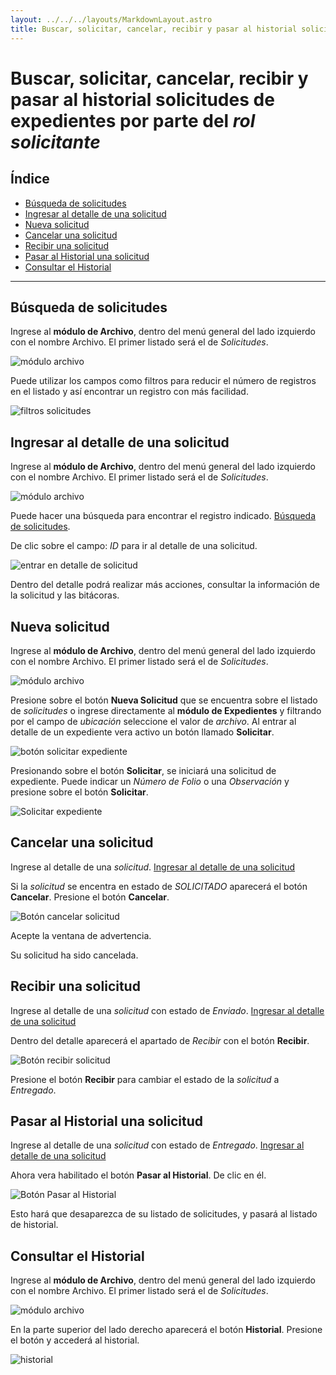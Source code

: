 ```yaml
---
layout: ../../../layouts/MarkdownLayout.astro
title: Buscar, solicitar, cancelar, recibir y pasar al historial solicitudes de expedientes por parte del rol Solicitante
---
```


# Buscar, solicitar, cancelar, recibir y pasar al historial solicitudes de expedientes por parte del _rol solicitante_

## Índice

  - [Búsqueda de solicitudes](#búsqueda-de-solicitudes)
  - [Ingresar al detalle de una solicitud](#ingresar-al-detalle-de-una-solicitud)
  - [Nueva solicitud](#nueva-solicitud)
  - [Cancelar una solicitud](#cancelar-una-solicitud)
  - [Recibir una solicitud](#recibir-una-solicitud)
  - [Pasar al Historial una solicitud](#pasar-al-historial-una-solicitud)
  - [Consultar el Historial](#consultar-el-historial)

* * *

## <a name="búsqueda-de-solicitudes"></a>Búsqueda de solicitudes

Ingrese al __módulo de Archivo__, dentro del menú general del lado izquierdo con el nombre Archivo. El primer listado será el de _Solicitudes_.

![módulo archivo](../../../assets/img/plataforma_web/archivo/solicitante-archivo-solicitudes/01-modulo-archivo.png)

Puede utilizar los campos como filtros para reducir el número de registros en el listado y así encontrar un registro con más facilidad.

![filtros solicitudes](../../../assets/img/plataforma_web/archivo/solicitante-archivo-solicitudes/02-filtros-solicitudes.png)


## <a name="ingresar-al-detalle-de-una-solicitud"></a>Ingresar al detalle de una solicitud

Ingrese al __módulo de Archivo__, dentro del menú general del lado izquierdo con el nombre Archivo. El primer listado será el de _Solicitudes_.

![módulo archivo](../../../assets/img/plataforma_web/archivo/solicitante-archivo-solicitudes/01-modulo-archivo.png)

Puede hacer una búsqueda para encontrar el registro indicado. [Búsqueda de solicitudes](#búsqueda-de-solicitudes).

De clic sobre el campo: _ID_ para ir al detalle de una solicitud.

![entrar en detalle de solicitud](../../../assets/img/plataforma_web/archivo/solicitante-archivo-solicitudes/03-entrar-detalle-solicitud.png)

Dentro del detalle podrá realizar más acciones, consultar la información de la solicitud y las bitácoras.

## <a name="nueva-solicitud"></a>Nueva solicitud

Ingrese al __módulo de Archivo__, dentro del menú general del lado izquierdo con el nombre Archivo. El primer listado será el de _Solicitudes_.

![módulo archivo](../../../assets/img/plataforma_web/archivo/solicitante-archivo-solicitudes/01-modulo-archivo.png)

Presione sobre el botón __Nueva Solicitud__ que se encuentra sobre el listado de _solicitudes_ o ingrese directamente al __módulo de Expedientes__ y filtrando por el campo de _ubicación_ seleccione el valor de _archivo_. Al entrar al detalle de un expediente vera activo un botón llamado __Solicitar__.

![botón solicitar expediente](../../../assets/img/plataforma_web/archivo/solicitante-archivo-solicitudes/04-boton-solicitar.png)

Presionando sobre el botón __Solicitar__, se iniciará una solicitud de expediente. Puede indicar un _Número de Folio_ o una _Observación_ y presione sobre el botón __Solicitar__.

![Solicitar expediente](../../../assets/img/plataforma_web/archivo/solicitante-archivo-solicitudes/08-solicitar.png)

## <a name="cancelar-una-solicitud"></a>Cancelar una solicitud

Ingrese al detalle de una _solicitud_. [Ingresar al detalle de una solicitud](#ingresar-al-detalle-de-una-solicitud)

Si la _solicitud_ se encentra en estado de _SOLICITADO_ aparecerá el botón __Cancelar__. Presione el botón __Cancelar__.

![Botón cancelar solicitud](../../../assets/img/plataforma_web/archivo/solicitante-archivo-solicitudes/05-cancelar-solicitud.png)

Acepte la ventana de advertencia.

Su solicitud ha sido cancelada.

## <a name="recibir-una-solicitud"></a>Recibir una solicitud

Ingrese al detalle de una _solicitud_ con estado de _Enviado_. [Ingresar al detalle de una solicitud](#ingresar-al-detalle-de-una-solicitud)

Dentro del detalle aparecerá el apartado de _Recibir_ con el botón __Recibir__.

![Botón recibir solicitud](../../../assets/img/plataforma_web/archivo/solicitante-archivo-solicitudes/06-recibir.png)

Presione el botón __Recibir__ para cambiar el estado de la _solicitud_ a _Entregado_.

## <a name="pasar-al-historial-una-solicitud"></a>Pasar al Historial una solicitud

Ingrese al detalle de una _solicitud_ con estado de _Entregado_. [Ingresar al detalle de una solicitud](#ingresar-al-detalle-de-una-solicitud)

Ahora vera habilitado el botón __Pasar al Historial__. De clic en él.

![Botón Pasar al Historial](../../../assets/img/plataforma_web/archivo/solicitante-archivo-solicitudes/07-pasar-historial.png)

Esto hará que desaparezca de su listado de solicitudes, y pasará al listado de historial.

## <a name="consultar-el-historial"></a>Consultar el Historial

Ingrese al __módulo de Archivo__, dentro del menú general del lado izquierdo con el nombre Archivo. El primer listado será el de _Solicitudes_.

![módulo archivo](../../../assets/img/plataforma_web/archivo/solicitante-archivo-solicitudes/01-modulo-archivo.png)

En la parte superior del lado derecho aparecerá el botón __Historial__. Presione el botón y accederá al historial.

![historial](../../../assets/img/plataforma_web/archivo/solicitante-archivo-solicitudes/09-historial.png)

